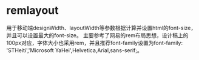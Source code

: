 # remlayout
用于移动端designWidth、layoutWidth等参数根据计算并设置html的font-size，并且可以设置最大的font-size。
主要参考了网易的rem布局思想，设计稿上的100px对应，字体大小也采用rem，并且推荐font-family设置为font-family: 'STHeiti','Microsoft YaHei',Helvetica,Arial,sans-serif;。